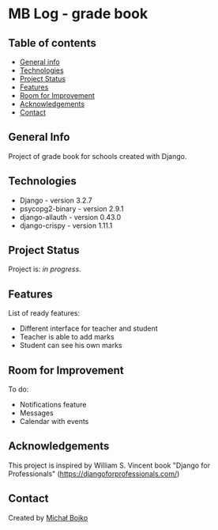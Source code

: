 # MB Log - grade book

## Table of contents
* [General info](#general-info)
* [Technologies](#technologies)
* [Project Status](#project-status)
* [Features](#features)
* [Room for Improvement](#room-for-improvement)
* [Acknowledgements](#acknowledgements)
* [Contact](#contact)

## General Info

Project of grade book for schools created with Django.

## Technologies
- Django - version 3.2.7
- psycopg2-binary - version 2.9.1
- django-allauth - version 0.43.0
- django-crispy - version 1.11.1

## Project Status

Project is: _in progress_.

## Features 
List of ready features:
- Different interface for teacher and student
- Teacher is able to add marks
- Student can see his own marks

## Room for Improvement
To do:
* Notifications feature
* Messages
* Calendar with events

## Acknowledgements
This project is inspired by William S. Vincent book "Django for Professionals"
(https://djangoforprofessionals.com/)

## Contact
Created by [Michał Bojko](https://www.linkedin.com/in/micha%C5%82-bojko-2a14b9218/)